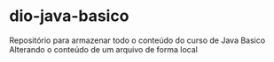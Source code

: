 # dio-java-basico
Repositório para armazenar todo o conteúdo do curso de Java Basico
Alterando o conteúdo de um arquivo de forma local 
